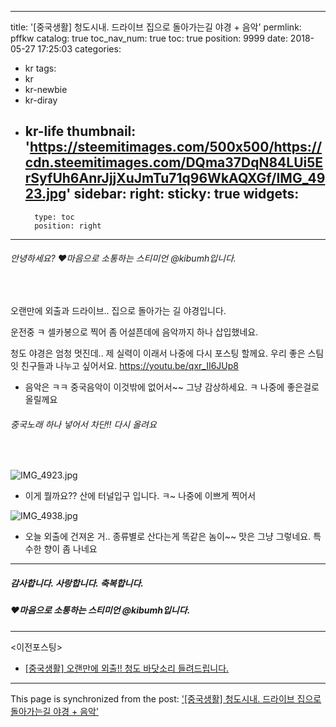 
---
title: '[중국생활] 청도시내. 드라이브 집으로 돌아가는길 야경 +  음악'
permlink: pffkw
catalog: true
toc_nav_num: true
toc: true
position: 9999
date: 2018-05-27 17:25:03
categories:
- kr
tags:
- kr
- kr-newbie
- kr-diray
- kr-life
thumbnail: 'https://steemitimages.com/500x500/https://cdn.steemitimages.com/DQma37DqN84LUi5ErSyfUh6AnrJjjXuJmTu71q96WkAQXGf/IMG_4923.jpg'
sidebar:
    right:
        sticky: true
widgets:
    -
        type: toc
        position: right
---


###### 안녕하세요? ♥마음으로 소통하는 스티미언 @kibumh입니다.
<br>

오랜만에 외출과 드라이브..
집으로 돌아가는 길 야경입니다.

운전중 ㅋ 셀카봉으로 찍어 좀 어설픈데에
음악까지 하나 삽입했네요. 

청도 야경은 엄청 멋진데.. 제 실력이 이래서
나중에 다시 포스팅 할께요.
우리 좋은 스팀잇 친구들과 나누고 싶어서요.
https://youtu.be/qxr_II6JUp8
- 음악은 ㅋㅋ 중국음악이 이것밖에 없어서~~
  그냥 감상하세요. ㅋ 나중에 좋은걸로 올릴께요
###### 중국노래 하나 넣어서 차단!! 다시 올려요
<br>

![IMG_4923.jpg]( https://steemitimages.com/500x500/https://cdn.steemitimages.com/DQma37DqN84LUi5ErSyfUh6AnrJjjXuJmTu71q96WkAQXGf/IMG_4923.jpg)
- 이게 뭘까요??  산에 터널입구 입니다. ㅋ~ 나중에 이쁘게 찍어서

![IMG_4938.jpg]( https://steemitimages.com/500x500/https://cdn.steemitimages.com/DQmTqTCUXnByFUoodffVNBgi3TmeJ58eSok8RM218dj5Ff7/IMG_4938.jpg)
- 오늘 외출에 건져온 거.. 종류별로 산다는게 똑같은 놈이~~
  맛은 그냥 그렇네요. 특수한 향이 좀 나네요

---
##### 감사합니다. 사랑합니다. 축복합니다.
##### ♥마음으로 소통하는 스티미언 @kibumh입니다.
---
<이전포스팅>
- [[중국생활] 오랜만에 외출!! 청도 바닷소리 들려드립니다.](https://steemit.com/kr/@kibumh/5vsjup)

- - -

This page is synchronized from the post: ['[중국생활] 청도시내. 드라이브 집으로 돌아가는길 야경 +  음악'](https://steemit.com/@kibumh/pffkw)
